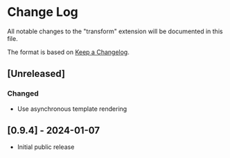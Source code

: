 # Change Log

All notable changes to the "transform" extension will be documented in this file.

The format is based on [Keep a Changelog](https://keepachangelog.com/en/1.1.0/).

## [Unreleased]

### Changed

- Use asynchronous template rendering

## [0.9.4] - 2024-01-07

- Initial public release